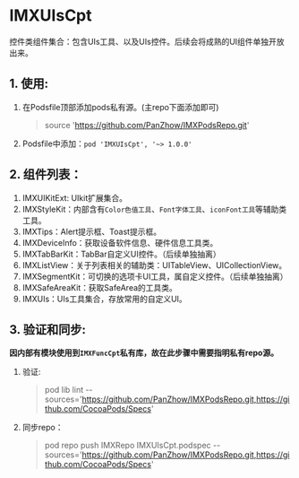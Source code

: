 # IMXUIsCpt
控件类组件集合：包含UIs工具、以及UIs控件。后续会将成熟的UI组件单独开放出来。

## 1. 使用:

1. 在Podsfile顶部添加pods私有源。(主repo下面添加即可)

	> source 'https://github.com/PanZhow/IMXPodsRepo.git'
	
2. Podsfile中添加：``pod 'IMXUIsCpt', '~> 1.0.0'``

## 2. 组件列表：

1. IMXUIKitExt: UIkit扩展集合。
2. IMXStyleKit：内部含有`Color色值工具`、`Font字体工具`、`iconFont工具`等辅助类工具。
3. IMXTips：Alert提示框、Toast提示框。
4. IMXDeviceInfo：获取设备软件信息、硬件信息工具类。
5. IMXTabBarKit：TabBar自定义UI控件。（后续单独抽离）
6. IMXListView：关于列表相关的辅助类：UITableView、UICollectionView。
7. IMXSegmentKit：可切换的选项卡UI工具，属自定义控件。（后续单独抽离）
8. IMXSafeAreaKit：获取SafeArea的工具类。
9. IMXUIs：UIs工具集合，存放常用的自定义UI。

## 3. 验证和同步:

**因内部有模块使用到`IMXFuncCpt`私有库，故在此步骤中需要指明私有repo源。**

1. 验证:

	>  pod lib lint --sources='https://github.com/PanZhow/IMXPodsRepo.git,https://github.com/CocoaPods/Specs'
	
2. 同步repo：

	> pod repo push IMXRepo IMXUIsCpt.podspec --sources='https://github.com/PanZhow/IMXPodsRepo.git,https://github.com/CocoaPods/Specs'
	
	

